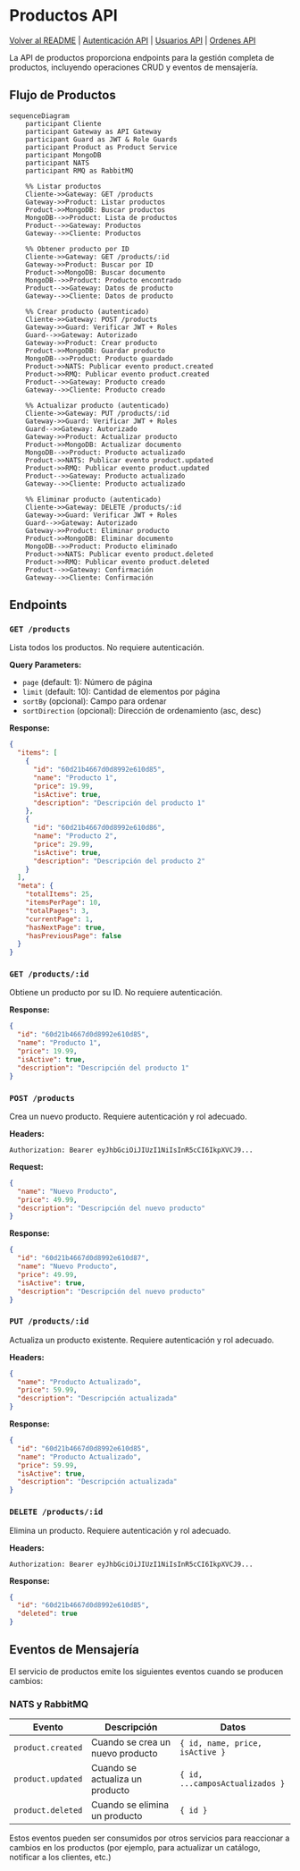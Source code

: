 # Productos API

[Volver al README](../README.md) | [Autenticación API](./auth-api.md) | [Usuarios API](./users-api.md) | [Ordenes API](./orders-api.md)

La API de productos proporciona endpoints para la gestión completa de productos, incluyendo operaciones CRUD y eventos de mensajería.

## Flujo de Productos

```mermaid
sequenceDiagram
    participant Cliente
    participant Gateway as API Gateway
    participant Guard as JWT & Role Guards
    participant Product as Product Service
    participant MongoDB
    participant NATS
    participant RMQ as RabbitMQ

    %% Listar productos
    Cliente->>Gateway: GET /products
    Gateway->>Product: Listar productos
    Product->>MongoDB: Buscar productos
    MongoDB-->>Product: Lista de productos
    Product-->>Gateway: Productos
    Gateway-->>Cliente: Productos

    %% Obtener producto por ID
    Cliente->>Gateway: GET /products/:id
    Gateway->>Product: Buscar por ID
    Product->>MongoDB: Buscar documento
    MongoDB-->>Product: Producto encontrado
    Product-->>Gateway: Datos de producto
    Gateway-->>Cliente: Datos de producto

    %% Crear producto (autenticado)
    Cliente->>Gateway: POST /products
    Gateway->>Guard: Verificar JWT + Roles
    Guard-->>Gateway: Autorizado
    Gateway->>Product: Crear producto
    Product->>MongoDB: Guardar producto
    MongoDB-->>Product: Producto guardado
    Product->>NATS: Publicar evento product.created
    Product->>RMQ: Publicar evento product.created
    Product-->>Gateway: Producto creado
    Gateway-->>Cliente: Producto creado

    %% Actualizar producto (autenticado)
    Cliente->>Gateway: PUT /products/:id
    Gateway->>Guard: Verificar JWT + Roles
    Guard-->>Gateway: Autorizado
    Gateway->>Product: Actualizar producto
    Product->>MongoDB: Actualizar documento
    MongoDB-->>Product: Producto actualizado
    Product->>NATS: Publicar evento product.updated
    Product->>RMQ: Publicar evento product.updated
    Product-->>Gateway: Producto actualizado
    Gateway-->>Cliente: Producto actualizado

    %% Eliminar producto (autenticado)
    Cliente->>Gateway: DELETE /products/:id
    Gateway->>Guard: Verificar JWT + Roles
    Guard-->>Gateway: Autorizado
    Gateway->>Product: Eliminar producto
    Product->>MongoDB: Eliminar documento
    MongoDB-->>Product: Producto eliminado
    Product->>NATS: Publicar evento product.deleted
    Product->>RMQ: Publicar evento product.deleted
    Product-->>Gateway: Confirmación
    Gateway-->>Cliente: Confirmación
```

## Endpoints

### `GET /products`

Lista todos los productos. No requiere autenticación.

**Query Parameters:**

- `page` (default: 1): Número de página
- `limit` (default: 10): Cantidad de elementos por página
- `sortBy` (opcional): Campo para ordenar
- `sortDirection` (opcional): Dirección de ordenamiento (asc, desc)

**Response:**

```json
{
  "items": [
    {
      "id": "60d21b4667d0d8992e610d85",
      "name": "Producto 1",
      "price": 19.99,
      "isActive": true,
      "description": "Descripción del producto 1"
    },
    {
      "id": "60d21b4667d0d8992e610d86",
      "name": "Producto 2",
      "price": 29.99,
      "isActive": true,
      "description": "Descripción del producto 2"
    }
  ],
  "meta": {
    "totalItems": 25,
    "itemsPerPage": 10,
    "totalPages": 3,
    "currentPage": 1,
    "hasNextPage": true,
    "hasPreviousPage": false
  }
}
```

### `GET /products/:id`

Obtiene un producto por su ID. No requiere autenticación.

**Response:**

```json
{
  "id": "60d21b4667d0d8992e610d85",
  "name": "Producto 1",
  "price": 19.99,
  "isActive": true,
  "description": "Descripción del producto 1"
}
```

### `POST /products`

Crea un nuevo producto. Requiere autenticación y rol adecuado.

**Headers:**

```text
Authorization: Bearer eyJhbGciOiJIUzI1NiIsInR5cCI6IkpXVCJ9...
```

**Request:**

```json
{
  "name": "Nuevo Producto",
  "price": 49.99,
  "description": "Descripción del nuevo producto"
}
```

**Response:**

```json
{
  "id": "60d21b4667d0d8992e610d87",
  "name": "Nuevo Producto",
  "price": 49.99,
  "isActive": true,
  "description": "Descripción del nuevo producto"
}
```

### `PUT /products/:id`

Actualiza un producto existente. Requiere autenticación y rol adecuado.

**Headers:**

```json
{
  "name": "Producto Actualizado",
  "price": 59.99,
  "description": "Descripción actualizada"
}
```

**Response:**

```json
{
  "id": "60d21b4667d0d8992e610d85",
  "name": "Producto Actualizado",
  "price": 59.99,
  "isActive": true,
  "description": "Descripción actualizada"
}
```

### `DELETE /products/:id`

Elimina un producto. Requiere autenticación y rol adecuado.

**Headers:**

```text
Authorization: Bearer eyJhbGciOiJIUzI1NiIsInR5cCI6IkpXVCJ9...
```

**Response:**

```json
{
  "id": "60d21b4667d0d8992e610d85",
  "deleted": true
}
```

## Eventos de Mensajería

El servicio de productos emite los siguientes eventos cuando se producen cambios:

### NATS y RabbitMQ

| Evento            | Descripción                      | Datos                           |
| ----------------- | -------------------------------- | ------------------------------- |
| `product.created` | Cuando se crea un nuevo producto | `{ id, name, price, isActive }` |
| `product.updated` | Cuando se actualiza un producto  | `{ id, ...camposActualizados }` |
| `product.deleted` | Cuando se elimina un producto    | `{ id }`                        |

Estos eventos pueden ser consumidos por otros servicios para reaccionar a cambios en los productos (por ejemplo, para actualizar un catálogo, notificar a los clientes, etc.)
